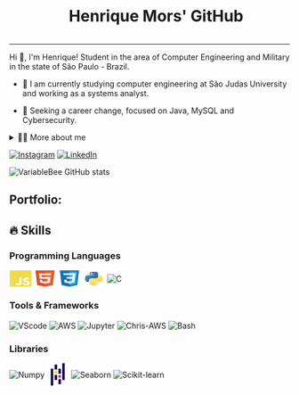 <!--título-->
<div id="user-content-toc">
  <ul align="center">
    <summary><h1 style="display: inline-block">Henrique Mors' GitHub</h1></summary>
</div>
    
---

<!-- Presentation -->
<p>
  Hi 👋, I'm Henrique! Student in the area of ​​Computer Engineering and Military in the state of São Paulo - Brazil.

  - 🌱 I am currently studying computer engineering at São Judas University and working as a systems analyst.

  - 🔭 Seeking a career change, focused on Java, MySQL and Cybersecurity.
</p>

<!-- Dropdown -->
<details>
  <summary>👨‍💻 More about me</summary>

  - 💬 I am 37 years old, currently living in Brazil. I Have basic fluency in English and have experience with MYSQL, Java, JavaScript and Data Analysis. I'm also a content creator on YouTube since 2018, which helped me develop important skills such as creativity, communication, web development (front-end/back-end), analytical skills, data analysis, hardware and software maintenance and various assistance to users.

  - ⚡ 
I like watching movies and series and playing my PS5! I believe that our personal interests contribute to a more accurate perception of things and to solving problems.
</details>

<!-- Links -->
[![Instagram](https://img.shields.io/badge/Instagram-E4405F?style=for-the-badge&logo=instagram&logoColor=white)](https://www.instagram.com/henriquemors/)
[![LinkedIn](https://img.shields.io/badge/LinkedIn-0077B5?style=for-the-badge&logo=linkedin&logoColor=white)](https://www.linkedin.com/in/henriquemors/)

<!-- GithubStats -->
![VariableBee GitHub stats](https://github-readme-stats.vercel.app/api?username=henriqueMors&show_icons=true&theme=gotham)

<!-- Portfolio -->
## Portfolio:

<!-- GIF 
<p align="left">
  <img align="center" src="https://github.com/VariableBee/VariableBee/assets/77739311/4e9f41af-6b57-49a7-b15a-74322e96b4d7" alt="Imagem">
</p>
-->

## 🔥 Skills
<!-- Skills: Programming Languages -->
  <div style="flex-basis: 48%;">
    <h3>Programming Languages</h3>
    <img align="center" alt="Js" height="30" width="40" src="https://raw.githubusercontent.com/devicons/devicon/master/icons/javascript/javascript-plain.svg">
    <img align="center" alt="HTML" height="30" width="40" src="https://raw.githubusercontent.com/devicons/devicon/master/icons/html5/html5-original.svg">
    <img align="center" alt="CSS" height="30" width="40" src="https://raw.githubusercontent.com/devicons/devicon/master/icons/css3/css3-original.svg">
    <img align="center" alt="Python" height="30" width="40" src="https://raw.githubusercontent.com/devicons/devicon/master/icons/python/python-original.svg">
    <img align="center" alt="C" height="30" width="40" src="https://cdn.jsdelivr.net/gh/devicons/devicon/icons/c/c-original.svg">
  </div>
  
  <!-- Skills: Tools & Frameworks -->
  <div style="flex-basis: 48%;">
    <h3>Tools & Frameworks</h3>
    <img align="center" alt="VScode" height="30" width="40" src="https://cdn.jsdelivr.net/gh/devicons/devicon/icons/vscode/vscode-original.svg">
    <img align="center" alt="AWS" height="30" width="40" src="https://cdn.jsdelivr.net/gh/devicons/devicon/icons/amazonwebservices/amazonwebservices-original.svg">
    <img align="center" alt="Jupyter" height="30" width="40" src="https://cdn.jsdelivr.net/gh/devicons/devicon/icons/jupyter/jupyter-original.svg">
    <img align="center" alt="Chris-AWS" height="30" width="40" src="https://cdn.jsdelivr.net/gh/devicons/devicon/icons/git/git-original.svg">
    <img align="center" alt="Bash" height="30" width="40" src="https://cdn.jsdelivr.net/gh/devicons/devicon/icons/bash/bash-original.svg">
  </div>
  
  <!-- Skills: Libraries -->
  <div style="flex-basis: 48%;">
    <h3>Libraries</h3>
    <img align="center" alt="Numpy" height="30" width="40" src="https://cdn.jsdelivr.net/gh/devicons/devicon/icons/numpy/numpy-original.svg">
    <img align="center" alt="Pandas" src="https://raw.githubusercontent.com/devicons/devicon/2ae2a900d2f041da66e950e4d48052658d850630/icons/pandas/pandas-original.svg" alt="pandas" width="40" height="40"/>
    <img align="center" alt="Seaborn" src="https://seaborn.pydata.org/_images/logo-mark-lightbg.svg" alt="seaborn" width="40" height="40"/>
    <img align="center" alt="Scikit-learn" src="https://upload.wikimedia.org/wikipedia/commons/0/05/Scikit_learn_logo_small.svg" alt="scikit_learn" width="40" height="40"/>
  </div>
